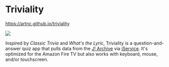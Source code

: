 # Triviality

https://artnc.github.io/triviality

[![](https://artnc.github.io/triviality/img/screenshot-light.png)](https://artnc.github.io/triviality)

Inspired by _Classic Trivia_ and _What's the Lyric_, Triviality is a question-and-answer quiz app that pulls data from the [J! Archive](https://j-archive.com/) via [jService](https://jservice.io/). It's optimized for the Amazon Fire TV but also works with keyboard, mouse, and/or touchscreen.
